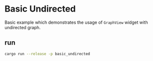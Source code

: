 # Basic Undirected
Basic example which demonstrates the usage of `GraphView` widget with undirected graph.

## run
```bash
cargo run --release -p basic_undirected
```